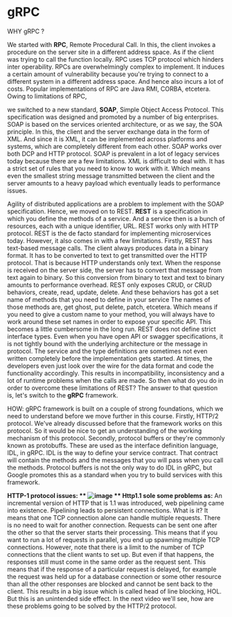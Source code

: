 # gRPC
WHY gRPC ?

We started with **RPC**, Remote Procedural Call. In this, the client invokes a procedure on the server site in a different address space. As if the client was trying to call the function locally. RPC uses TCP protocol which hinders inter operability. RPCs are overwhelmingly complex to implement. It induces a certain amount of vulnerability because you're trying to connect to a different system in a different address space. And hence also incurs a lot of costs. Popular implementations of RPC are Java RMI, CORBA, etcetera. Owing to limitations of RPC, 

we switched to a new standard, **SOAP**, Simple Object Access Protocol. This specification was designed and promoted by a number of big enterprises. SOAP is based on the services oriented architecture, or as we say, the SOA principle. In this, the client and the server exchange data in the form of XML. And since it is XML, it can be implemented across platforms and systems, which are completely different from each other. SOAP works over both DCP and HTTP protocol. SOAP is prevalent in a lot of legacy services today because there are a few limitations. XML is difficult to deal with. It has a strict set of rules that you need to know to work with it. Which means even the smallest string message transmitted between the client and the server amounts to a heavy payload which eventually leads to performance issues. 

Agility of distributed applications are a problem to implement with the SOAP specification. Hence, we moved on to REST. **REST** is a specification in which you define the methods of a service. And a service then is a bunch of resources, each with a unique identifier, URL. REST works only with HTTP protocol. REST is the de facto standard for implementing microservices today. However, it also comes in with a few limitations. Firstly, REST has text-based message calls. The client always produces data in a binary format. It has to be converted to text to get transmitted over the HTTP protocol. That is because HTTP understands only text. When the response is received on the server side, the server has to convert that message from text again to binary. So this conversion from binary to text and text to binary amounts to performance overhead. REST only exposes CRUD, or CRUD behaviors, create, read, update, delete. And these behaviors has got a set name of methods that you need to define in your service The names of those methods are, get ghost, put delete, patch, etcetera. Which means if you need to give a custom name to your method, you will always have to work around these set names in order to expose your specific API. This becomes a little cumbersome in the long run. REST does not define strict interface types. Even when you have open API or swagger specifications, it is not tightly bound with the underlying architecture or the message in protocol. The service and the type definitions are sometimes not even written completely before the implementation gets started. At times, the developers even just look over the wire for the data format and code the functionality accordingly. This results in incompatibility, inconsistency and a lot of runtime problems when the calls are made. So then what do you do in order to overcome these limitations of REST? 
The answer to that question is, let's switch to the **gRPC** framework.


HOW:
gRPC framework is built on a couple of strong foundations, which we need to understand before we move further in this course. Firstly, HTTP/2 protocol. We've already discussed before that the framework works on this protocol. So it would be nice to get an understanding of the working mechanism of this protocol. Secondly, protocol buffers or they're commonly known as protobuffs. These are used as the interface definition language, IDL, in gRPC. IDL is the way to define your service contract. That contract will contain the methods and the messages that you will pass when you call the methods. Protocol buffers is not the only way to do IDL in gRPC, but Google promotes this as a standard when you try to build services with this framework.

**HTTP-1 protocol issues:
**
![image](https://user-images.githubusercontent.com/11258384/125916778-5a9a6e2d-f058-4bed-9e69-8024c9f975c3.png)
**
Http1.1 sole some problems as:**
An incremental version of HTTP that is 1.1 was introduced, web pipelining came into existence. Pipelining leads to persistent connections. What is it? It means that one TCP connection alone can handle multiple requests. There is no need to wait for another connection. Requests can be sent one after the other so that the server starts their processing. This means that if you want to run a lot of requests in parallel, you end up spawning multiple TCP connections. However, note that there is a limit to the number of TCP connections that the client wants to set up. But even if that happens, the responses still must come in the same order as the request sent. This means that if the response of a particular request is delayed, for example the request was held up for a database connection or some other resource than all the other responses are blocked and cannot be sent back to the client. This results in a big issue which is called head of line blocking, HOL. But this is an unintended side effect. In the next video we'll see, how are these problems going to be solved by the HTTP/2 protocol.
